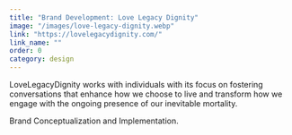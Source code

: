 ```yaml
---
title: "Brand Development: Love Legacy Dignity"
image: "/images/love-legacy-dignity.webp"
link: "https://lovelegacydignity.com/"
link_name: ""
order: 0
category: design
---
```


LoveLegacyDignity works with individuals with its focus on fostering conversations that enhance how we choose to live and transform how we engage with the ongoing presence of our inevitable mortality.

Brand Conceptualization and Implementation.
